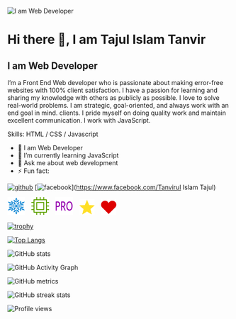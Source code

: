 ![ I am Web Developer](https://scontent.fdac13-1.fna.fbcdn.net/v/t1.6435-9/128111198_1282927938752558_5715045015120256831_n.jpg?_nc_cat=103&ccb=1-5&_nc_sid=09cbfe&_nc_ohc=LfgcsdSDSAUAX-ryOdZ&_nc_ht=scontent.fdac13-1.fna&oh=00_AT_ooXW5BNZUXswB3997j2J47kV_tyFcyY6cmrwxF7G-fA&oe=6248FED2)
# Hi there 👋, I am Tajul Islam Tanvir
##  I am Web Developer

I’m a Front End Web developer who is passionate about making error-free websites with 100% client satisfaction. I have a passion for learning and sharing my knowledge with others as publicly as possible. I love to solve real-world problems. I am strategic, goal-oriented, and always work with an end goal in mind.  clients. I pride myself on doing quality work and maintain excellent communication. I work with  JavaScript.

Skills:  HTML / CSS / Javascript

- 🔭 I am Web Developer
- 🌱 I’m currently learning  JavaScript 
- 💬 Ask me about web development 
- ⚡ Fun fact:   


[<img src='https://cdn.jsdelivr.net/npm/simple-icons@3.0.1/icons/github.svg' alt='github' height='40'>](https://github.com/Tajulislam98)  [<img src='https://cdn.jsdelivr.net/npm/simple-icons@3.0.1/icons/facebook.svg' alt='facebook' height='40'>](https://www.facebook.com/Tanvirul Islam Tajul)  

<a href='https://archiveprogram.github.com/'><img src='https://raw.githubusercontent.com/acervenky/animated-github-badges/master/assets/acbadge.gif' width='40' height='40'></a> <a href='https://docs.github.com/en/developers'><img src='https://raw.githubusercontent.com/acervenky/animated-github-badges/master/assets/devbadge.gif' width='40' height='40'></a> <a href='https://github.com/pricing'><img src='https://raw.githubusercontent.com/acervenky/animated-github-badges/master/assets/pro.gif' width='40' height='40'></a> <a href='https://stars.github.com/'><img src='https://raw.githubusercontent.com/acervenky/animated-github-badges/master/assets/starbadge.gif' width='35' height='35'></a> <a href='https://docs.github.com/en/github/supporting-the-open-source-community-with-github-sponsors'><img src='https://raw.githubusercontent.com/acervenky/animated-github-badges/master/assets/sponsorbadge.gif' width='35' height='35'></a> 

[![trophy](https://github-profile-trophy.vercel.app/?username=Tajulislam98)](https://github.com/ryo-ma/github-profile-trophy)

[![Top Langs](https://github-readme-stats.vercel.app/api/top-langs/?username=Tajulislam98)](https://github.com/anuraghazra/github-readme-stats)

![GitHub stats](https://github-readme-stats.vercel.app/api?username=Tajulislam98&show_icons=true&count_private=true)  

![GitHub Activity Graph](https://activity-graph.herokuapp.com/graph?username=Tajulislam98)  

![GitHub metrics](https://metrics.lecoq.io/Tajulislam98)  

![GitHub streak stats](https://github-readme-streak-stats.herokuapp.com/?user=Tajulislam98)  

![Profile views](https://gpvc.arturio.dev/Tajulislam98)  

